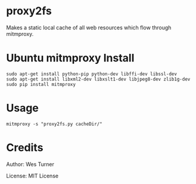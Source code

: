# proxy2fs
Makes a static local cache of all web resources which flow through mitmproxy.

# Ubuntu mitmproxy Install

```
sudo apt-get install python-pip python-dev libffi-dev libssl-dev
sudo apt-get install libxml2-dev libxslt1-dev libjpeg8-dev zlib1g-dev
sudo pip install mitmproxy
```

# Usage
```
mitmproxy -s "proxy2fs.py cacheDir/"
```

# Credits

Author: Wes Turner

License: MIT License
